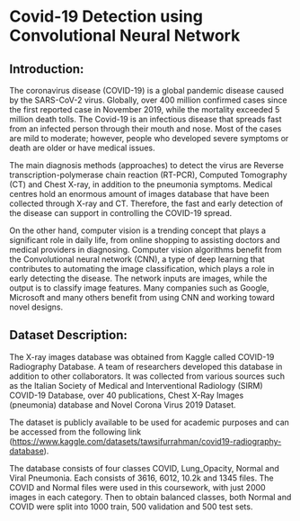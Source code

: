 # Covid-19 Detection using Convolutional Neural Network

## Introduction:
The coronavirus disease (COVID-19) is a global pandemic disease caused by the SARS-CoV-2 virus. Globally, over 400 million confirmed cases since the first reported case in November 2019, while the mortality exceeded 5 million death tolls. The Covid-19 is an infectious disease that spreads fast from an infected person through their mouth and nose. Most of the cases are mild to moderate; however, people who developed severe symptoms or death are older or have medical issues.

The main diagnosis methods (approaches) to detect the virus are Reverse transcription-polymerase chain reaction (RT-PCR), Computed Tomography (CT) and Chest X-ray, in addition to the pneumonia symptoms. Medical centres hold an enormous amount of images database that have been collected through X-ray and CT. Therefore, the fast and early detection of the disease can support in controlling the COVID-19 spread.

On the other hand, computer vision is a trending concept that plays a significant role in daily life, from online shopping to assisting doctors and medical providers in diagnosing. Computer vision algorithms benefit from the Convolutional neural network (CNN), a type of deep learning that contributes to automating the image classification, which plays a role in early detecting the disease. The network inputs are images, while the output is to classify image features. Many companies such as Google, Microsoft and many others benefit from using CNN and working toward novel designs.


## Dataset Description:
The X-ray images database was obtained from Kaggle called COVID-19 Radiography Database. A team of researchers developed this database in addition to other collaborators. It was collected from various sources such as the Italian Society of Medical and Interventional Radiology (SIRM) COVID-19 Database, over 40 publications, Chest X-Ray Images (pneumonia) database and Novel Corona Virus 2019 Dataset.

The dataset is publicly available to be used for academic purposes and can be accessed from the following link (https://www.kaggle.com/datasets/tawsifurrahman/covid19-radiography-database).

The database consists of four classes COVID, Lung_Opacity, Normal and Viral Pneumonia. Each consists of 3616, 6012, 10.2k and 1345 files. The COVID and Normal files were used in this coursework, with just 2000 images in each category. Then to obtain balanced classes, both Normal and COVID were split into 1000 train, 500 validation and 500 test sets.
